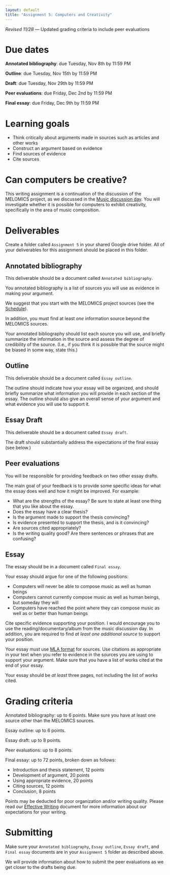 ```yaml
---
layout: default
title: "Assignment 5: Computers and Creativity"
---
```


*Revised 11/28* &mdash; Updated grading criteria to include peer evaluations

# Due dates

**Annotated bibliography**: due Tuesday, Nov 8th by 11:59 PM

**Outline**: due Tuesday, Nov 15th by 11:59 PM

**Draft**: due Tuesday, Nov 29th by 11:59 PM

**Peer evaluations**: due Friday, Dec 2nd by 11:59 PM

**Final essay**: due Friday, Dec 9th by 11:59 PM

# Learning goals

* Think critically about arguments made in sources such as articles and other works
* Construct an argument based on evidence
* Find sources of evidence
* Cite sources

# Can computers be creative?

This writing assignment is a continuation of the discussion of the MELOMICS project, as we discussed in the [Music discussion day](../agenda/day13.html).  You will investigate whether it is possible for computers to exhibit creativity, specifically in the area of music composition.

# Deliverables

Create a folder called `Assignment 5` in your shared Google drive folder.  All of your deliverables for this assignment should be placed in this folder.

## Annotated bibliography

This deliverable should be a document called `Annotated bibliography`.

You annotated bibliography is a list of sources you will use as evidence in making your argument.

We suggest that you start with the MELOMICS project sources (see the [Schedule](../schedule.html)).

In addition, you must find at least *one* information source beyond the MELOMICS sources.

Your annotated bibliography should list each source you will use, and briefly summarize the information in the source and assess the degree of credibility of the source.  (I.e., if you think it is possible that the source might be biased in some way, state this.)

## Outline

This deliverable should be a document called `Essay outline`.

The outline should indicate how your essay will be organized, and should briefly summarize what information you will provide in each section of the essay.  The outline should also give an overall sense of your argument and what evidence you will use to support it.

## Essay Draft

This deliverable should be a document called `Essay draft`.

The draft should substantially address the expectations of the final essay (see below.)

## Peer evaluations

You will be responsible for providing feedback on two other essay drafts.

The main goal of your feedback is to provide some specific ideas for what the essay does well and how it might be improved.  For example:

* What are the strengths of the essay?  Be sure to state at least one thing that you like about the essay.
* Does the essay have a clear thesis?
* Is the argument made to support the thesis convincing?
* Is evidence presented to support the thesis, and is it convincing?
* Are sources cited appropriately?
* Is the writing quality good?  Are there sentences or phrases that are confusing?

## Essay

The essay should be in a document called `Final essay`.

Your essay should argue for one of the following positions:

* Computers will never be able to compose music as well as human beings
* Computers cannot currently compose music as well as human beings, but someday they will
* Computers have reached the point where they can compose music as well as or better than human beings

Cite specific evidence supporting your position.  I would encourage you to use the reading/documentary/album from the music discussion day.  In addition, you are required to find *at least one additional source* to support your position.

Your essay must use [MLA format](https://www.library.cornell.edu/research/citation/mla) for sources.  Use citations as appropriate in your text when you refer to evidence in the sources you are using to support your argument.  Make sure that you have a list of works cited at the end of your essay.

Your essay should be *at least* three pages, not including the list of works cited.

# Grading criteria

Annotated bibliography: up to 6 points.  Make sure you have at least one source other than the MELOMICS sources.

Essay outline: up to 6 points.

Essay draft: up to 8 points.

Peer evaluations: up to 8 points.

Final essay: up to 72 points, broken down as follows:

* Introduction and thesis statement, 12 points
* Development of argument, 20 points
* Using appropriate evidence, 20 points
* Citing sources, 12 points
* Conclusion, 8 points

Points may be deducted for poor organization and/or writing quality.  Please read our [Effective Writing](../outcomes/writing.html) document for more information about our expectations for your writing.

# Submitting

Make sure your `Annotated bibliography`, `Essay outline`, `Essay draft`, and `Final essay` documents are in your `Assignment 5` folder as described above.

We will provide information about how to submit the peer evaluations as we get closer to the drafts being due.

<!--
Your essay will be graded as follows:

* Stating your position: up to 15 points
* Arguments in support of your position: up to 40 points
* Citing appropriate evidence (including at least one additional source): up to 15 points
* Conclusions: up to 15 points
* List of works cited: up to 15 points
-->

<!-- vim:set wrap: ­-->
<!-- vim:set linebreak: -->
<!-- vim:set nolist: -->
